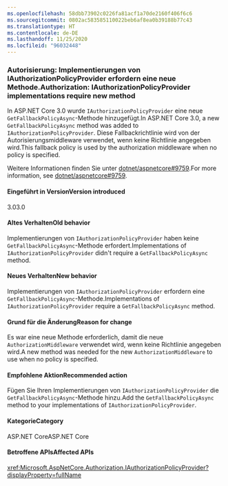 ```yaml
---
ms.openlocfilehash: 58dbb73902c0226fa81acf1a70de2160f406f6c6
ms.sourcegitcommit: 0802ac583585110022beb6af8ea0b39188b77c43
ms.translationtype: HT
ms.contentlocale: de-DE
ms.lasthandoff: 11/25/2020
ms.locfileid: "96032448"
---
```

### <a name="authorization-iauthorizationpolicyprovider-implementations-require-new-method"></a><span data-ttu-id="2a093-101">Autorisierung: Implementierungen von IAuthorizationPolicyProvider erfordern eine neue Methode.</span><span class="sxs-lookup"><span data-stu-id="2a093-101">Authorization: IAuthorizationPolicyProvider implementations require new method</span></span>

<span data-ttu-id="2a093-102">In ASP.NET Core 3.0 wurde `IAuthorizationPolicyProvider` eine neue `GetFallbackPolicyAsync`-Methode hinzugefügt.</span><span class="sxs-lookup"><span data-stu-id="2a093-102">In ASP.NET Core 3.0, a new `GetFallbackPolicyAsync` method was added to `IAuthorizationPolicyProvider`.</span></span> <span data-ttu-id="2a093-103">Diese Fallbackrichtlinie wird von der Autorisierungsmiddleware verwendet, wenn keine Richtlinie angegeben wird.</span><span class="sxs-lookup"><span data-stu-id="2a093-103">This fallback policy is used by the authorization middleware when no policy is specified.</span></span>

<span data-ttu-id="2a093-104">Weitere Informationen finden Sie unter [dotnet/aspnetcore#9759](https://github.com/dotnet/aspnetcore/pull/9759).</span><span class="sxs-lookup"><span data-stu-id="2a093-104">For more information, see [dotnet/aspnetcore#9759](https://github.com/dotnet/aspnetcore/pull/9759).</span></span>

#### <a name="version-introduced"></a><span data-ttu-id="2a093-105">Eingeführt in Version</span><span class="sxs-lookup"><span data-stu-id="2a093-105">Version introduced</span></span>

<span data-ttu-id="2a093-106">3.0</span><span class="sxs-lookup"><span data-stu-id="2a093-106">3.0</span></span>

#### <a name="old-behavior"></a><span data-ttu-id="2a093-107">Altes Verhalten</span><span class="sxs-lookup"><span data-stu-id="2a093-107">Old behavior</span></span>

<span data-ttu-id="2a093-108">Implementierungen von `IAuthorizationPolicyProvider` haben keine `GetFallbackPolicyAsync`-Methode erfordert.</span><span class="sxs-lookup"><span data-stu-id="2a093-108">Implementations of `IAuthorizationPolicyProvider` didn't require a `GetFallbackPolicyAsync` method.</span></span>

#### <a name="new-behavior"></a><span data-ttu-id="2a093-109">Neues Verhalten</span><span class="sxs-lookup"><span data-stu-id="2a093-109">New behavior</span></span>

<span data-ttu-id="2a093-110">Implementierungen von `IAuthorizationPolicyProvider` erfordern eine `GetFallbackPolicyAsync`-Methode.</span><span class="sxs-lookup"><span data-stu-id="2a093-110">Implementations of `IAuthorizationPolicyProvider` require a `GetFallbackPolicyAsync` method.</span></span>

#### <a name="reason-for-change"></a><span data-ttu-id="2a093-111">Grund für die Änderung</span><span class="sxs-lookup"><span data-stu-id="2a093-111">Reason for change</span></span>

<span data-ttu-id="2a093-112">Es war eine neue Methode erforderlich, damit die neue `AuthorizationMiddleware` verwendet wird, wenn keine Richtlinie angegeben wird.</span><span class="sxs-lookup"><span data-stu-id="2a093-112">A new method was needed for the new `AuthorizationMiddleware` to use when no policy is specified.</span></span>

#### <a name="recommended-action"></a><span data-ttu-id="2a093-113">Empfohlene Aktion</span><span class="sxs-lookup"><span data-stu-id="2a093-113">Recommended action</span></span>

<span data-ttu-id="2a093-114">Fügen Sie Ihren Implementierungen von `IAuthorizationPolicyProvider` die `GetFallbackPolicyAsync`-Methode hinzu.</span><span class="sxs-lookup"><span data-stu-id="2a093-114">Add the `GetFallbackPolicyAsync` method to your implementations of `IAuthorizationPolicyProvider`.</span></span>

#### <a name="category"></a><span data-ttu-id="2a093-115">Kategorie</span><span class="sxs-lookup"><span data-stu-id="2a093-115">Category</span></span>

<span data-ttu-id="2a093-116">ASP.NET Core</span><span class="sxs-lookup"><span data-stu-id="2a093-116">ASP.NET Core</span></span>

#### <a name="affected-apis"></a><span data-ttu-id="2a093-117">Betroffene APIs</span><span class="sxs-lookup"><span data-stu-id="2a093-117">Affected APIs</span></span>

<xref:Microsoft.AspNetCore.Authorization.IAuthorizationPolicyProvider?displayProperty=fullName>

<!-- 

#### Affected APIs

`T:Microsoft.AspNetCore.Authorization.IAuthorizationPolicyProvider`

-->
